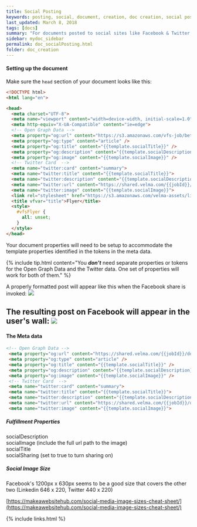```yaml
---
title: Social Posting
keywords: posting, social, document, creation, doc creation, social posting
last_updated: March 8, 2018
tags: [docs]
summary: "For documents posted to social sites like Facebook & Twitter, specific meta data needs to be included"
sidebar: mydoc_sidebar
permalink: doc_socialPosting.html
folder: doc_creation
---
```


#### Setting up the document
Make sure the ```head``` section of your document looks like this:
```html
<!DOCTYPE html>
<html lang="en">

<head>
  <meta charset="UTF-8">
  <meta name="viewport" content="width=device-width, initial-scale=1.0">
  <meta http-equiv="X-UA-Compatible" content="ie=edge">
  <!-- Open Graph Data -->
  <meta property="og:url" content="https://s3.amazonaws.com/vfs-job/beta/{{jobId}}/document" />
  <meta property="og:type" content="article" />
  <meta property="og:title" content="{{template.socialTitle}}" />
  <meta property="og:description" content="{{template.socialDescription}}" />
  <meta property="og:image" content="{{template.socialImage}}" />
  <!-- Twitter Card  -->
  <meta name="twitter:card" content="summary">
  <meta name="twitter:title" content="{{template.socialTitle}}">
  <meta name="twitter:description" content="{{template.socialDescription}}">
  <meta name="twitter:url" content="https://shared.velma.com/{{jobId}}/document">
  <meta name="twitter:image" content="{{template.socialImage}}">
  <link rel="stylesheet" href="https://s3.amazonaws.com/velma-assets/library/_templates/print/_common/unstyle.css">
  <title vfvar="title">Flyer</title>
  <style>
    #vfsFlyer {
      all: unset;
    }
  </style>
</head>
```
Your document properties will need to be setup to accommodate the template properties identified in the tokens in the meta data.  

{% include tip.html content="You **_don't_** need separate properties or tokens for the Open Graph Data and the Twitter data.  One set of properties will work for both of them." %}


A properly formatted post will appear like this when the Facebook share is invoked:
![](http://screencast-o-matic.com/screenshots/u/fUaP/1501715171795-69114.png)

The resulting post on Facebook will appear in the user's wall:
![](http://screencast-o-matic.com/screenshots/u/fUaP/1501716666015-2906.png)
---
#### The Meta data
```html
<!-- Open Graph Data -->
 <meta property="og:url" content="https://shared.velma.com/{{jobId}}/document" />
 <meta property="og:type" content="article" />
 <meta property="og:title" content="{{template.socialTitle}}" />
 <meta property="og:description" content="{{template.socialDescription}}" />
 <meta property="og:image" content="{{template.socialImage}}" />
 <!-- Twitter Card  -->
 <meta name="twitter:card" content="summary">
 <meta name="twitter:title" content="{{template.socialTitle}}">
 <meta name="twitter:description" content="{{template.socialDescription}}">
 <meta name="twitter:url" content="https://shared.velma.com/{{jobId}}/document">
 <meta name="twitter:image" content="{{template.socialImage}}">
```

##### Fulfillment Properties
  socialDescription  
  socialImage (include the full url path to the image)  
  socialTitle  
  socialSharing (set to true to turn sharing on)

##### Social Image Size
Facebook's 1200px x 630px seems to be a good size that covers the other two (Linkedin 646 x 220, Twitter 440 x 220)

[https://makeawebsitehub.com/social-media-image-sizes-cheat-sheet/](https://makeawebsitehub.com/social-media-image-sizes-cheat-sheet/)


{% include links.html %}
